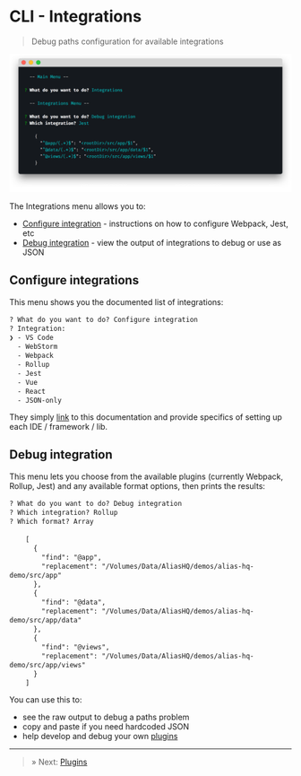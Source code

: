 # CLI - Integrations

> Debug paths configuration for available integrations

![alias cli](./assets/cli-integrations.png)

The Integrations menu allows you to:

- [Configure integration](#configure-integration) - instructions on how to configure Webpack, Jest, etc
- [Debug integration](#debug-integration) - view the output of integrations to debug or use as JSON 

## Configure integrations

This menu shows you the documented list of integrations:

```
? What do you want to do? Configure integration
? Integration:
❯ - VS Code
  - WebStorm
  - Webpack
  - Rollup
  - Jest
  - Vue
  - React
  - JSON-only
```

They simply [link](./integrations.md) to this documentation and provide specifics of setting up each IDE / framework / lib.

## Debug integration

This menu lets you choose from the available plugins (currently Webpack, Rollup, Jest) and any available format options, then prints the results:

```
? What do you want to do? Debug integration
? Which integration? Rollup
? Which format? Array

    [
      {
        "find": "@app",
        "replacement": "/Volumes/Data/AliasHQ/demos/alias-hq-demo/src/app"
      },
      {
        "find": "@data",
        "replacement": "/Volumes/Data/AliasHQ/demos/alias-hq-demo/src/app/data"
      },
      {
        "find": "@views",
        "replacement": "/Volumes/Data/AliasHQ/demos/alias-hq-demo/src/app/views"
      }
    ]

```

You can use this to:

- see the raw output to debug a paths problem
- copy and paste if you need hardcoded JSON
- help develop and debug your own [plugins](./plugins.md)



---

> » Next: [Plugins](./plugins.md)

